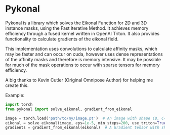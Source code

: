 # Pykonal 

Pykonal is a library which solves the Eikonal Function for 2D and 3D instance masks, using the Fast Iterative Method.
It achieves memory efficiency through a fused kernel written in OpenAI Triton.
It also provides functionality to calculate gradients of the eikonal field.

This implementation uses convolutions to calculate affinity masks, which may be faster and
can occur on cuda, however uses dense representations of the affinity masks and therefore is 
memory intensive. It may be possible for much of the mask operations to occur with sparse tensors
for memory efficiency. 

A big thanks to Kevin Cutler (Original Omnipose Author) for helping me create this. 

Example:

```python
import torch
from pykonal import solve_eikonal, gradient_from_eikonal

image = torch.load('path/to/my/image.pt')  # An image with shape (B, C=1, X, Y, Z)
eikonal = solve_eikonal(image, eps=1e-5, min_steps=200, use_triton=True)  # A Distance map with shape (B, C=1, X, Y, Z)
gradients = gradient_from_eikonal(eikonal)  # A Gradient tensor with shape (B, C=3, X, Y, Z)
```

